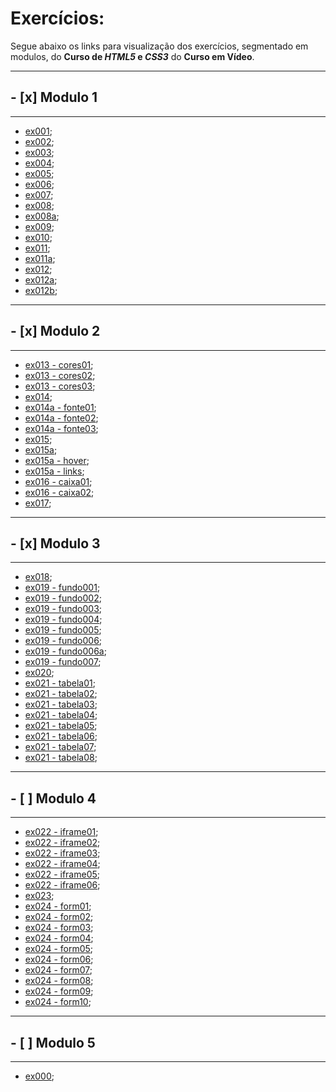 # Exercícios:

Segue abaixo os links para visualização dos exercícios, segmentado em modulos, do **Curso de _HTML5_ e _CSS3_** do **Curso em Vídeo**.

---
## - [x] Modulo 1
---

* [ex001](https://joshuaoliveira123.github.io/html-css/exercícios/ex001);
* [ex002](https://joshuaoliveira123.github.io/html-css/exercícios/ex002);
* [ex003](https://joshuaoliveira123.github.io/html-css/exercícios/ex003);
* [ex004](https://joshuaoliveira123.github.io/html-css/exercícios/ex004);
* [ex005](https://joshuaoliveira123.github.io/html-css/exercícios/ex005);
* [ex006](https://joshuaoliveira123.github.io/html-css/exercícios/ex006);
* [ex007](https://joshuaoliveira123.github.io/html-css/exercícios/ex007);
* [ex008](https://joshuaoliveira123.github.io/html-css/exercícios/ex008);
* [ex008a](https://joshuaoliveira123.github.io/html-css/exercícios/ex008a);
* [ex009](https://joshuaoliveira123.github.io/html-css/exercícios/ex009);
* [ex010](https://joshuaoliveira123.github.io/html-css/exercícios/ex010);
* [ex011](https://joshuaoliveira123.github.io/html-css/exercícios/ex011);
* [ex011a](https://joshuaoliveira123.github.io/html-css/exercícios/ex011a);
* [ex012](https://joshuaoliveira123.github.io/html-css/exercícios/ex012);
* [ex012a](https://joshuaoliveira123.github.io/html-css/exercícios/ex012a);
* [ex012b](https://joshuaoliveira123.github.io/html-css/exercícios/ex012b);

---
## - [x] Modulo 2
---

* [ex013 - cores01](https://joshuaoliveira123.github.io/html-css/exercícios/ex013/cores01.html);
* [ex013 - cores02](https://joshuaoliveira123.github.io/html-css/exercícios/ex013/cores01.html);
* [ex013 - cores03](https://joshuaoliveira123.github.io/html-css/exercícios/ex013/cores01.html);
* [ex014](https://joshuaoliveira123.github.io/html-css/exercícios/ex014);
* [ex014a - fonte01](https://joshuaoliveira123.github.io/html-css/exercícios/ex014a/fonte01.html);
* [ex014a - fonte02](https://joshuaoliveira123.github.io/html-css/exercícios/ex014a/fonte02.html);
* [ex014a - fonte03](https://joshuaoliveira123.github.io/html-css/exercícios/ex014a/fonte03.html);
* [ex015](https://joshuaoliveira123.github.io/html-css/exercícios/ex015/seletor01.html);
* [ex015a](https://joshuaoliveira123.github.io/html-css/exercícios/ex015a);
* [ex015a - hover](https://joshuaoliveira123.github.io/html-css/exercícios/ex015a/hover.html);
* [ex015a - links](https://joshuaoliveira123.github.io/html-css/exercícios/ex015a/links.html);
* [ex016 - caixa01](https://joshuaoliveira123.github.io/html-css/exercícios/ex016/caixa01.html);
* [ex016 - caixa02](https://joshuaoliveira123.github.io/html-css/exercícios/ex016/caixa02.html);
* [ex017](https://github.com/joshuaoliveira123/html-css/blob/main/exerc%C3%ADcios/ex017/mini-projeto.txt);

---
## - [x] Modulo 3
---
* [ex018](https://github.com/joshuaoliveira123/html-css/blob/main/exerc%C3%ADcios/ex018/git-github.txt);
* [ex019 - fundo001](https://joshuaoliveira123.github.io/html-css/exercícios/ex019/fundo001.html);
* [ex019 - fundo002](https://joshuaoliveira123.github.io/html-css/exercícios/ex019/fundo002.html);
* [ex019 - fundo003](https://joshuaoliveira123.github.io/html-css/exercícios/ex019/fundo003.html);
* [ex019 - fundo004](https://joshuaoliveira123.github.io/html-css/exercícios/ex019/fundo004.html);
* [ex019 - fundo005](https://joshuaoliveira123.github.io/html-css/exercícios/ex019/fundo005.html);
* [ex019 - fundo006](https://joshuaoliveira123.github.io/html-css/exercícios/ex019/fundo006.html);
* [ex019 - fundo006a](https://joshuaoliveira123.github.io/html-css/exercícios/ex019/fundo006a.html);
* [ex019 - fundo007](https://joshuaoliveira123.github.io/html-css/exercícios/ex019/fundo007.html);
* [ex020](https://github.com/joshuaoliveira123/html-css/blob/main/exerc%C3%ADcios/ex020/projeto-cordel.txt);
* [ex021 - tabela01](https://joshuaoliveira123.github.io/html-css/exercícios/ex021/tabela01.html);
* [ex021 - tabela02](https://joshuaoliveira123.github.io/html-css/exercícios/ex021/tabela02.html);
* [ex021 - tabela03](https://joshuaoliveira123.github.io/html-css/exercícios/ex021/tabela03.html);
* [ex021 - tabela04](https://joshuaoliveira123.github.io/html-css/exercícios/ex021/tabela04.html);
* [ex021 - tabela05](https://joshuaoliveira123.github.io/html-css/exercícios/ex021/tabela05.html);
* [ex021 - tabela06](https://joshuaoliveira123.github.io/html-css/exercícios/ex021/tabela06.html);
* [ex021 - tabela07](https://joshuaoliveira123.github.io/html-css/exercícios/ex021/tabela07.html);
* [ex021 - tabela08](https://joshuaoliveira123.github.io/html-css/exercícios/ex021/tabela08.html);

---
## - [ ] Modulo 4
---

* [ex022 - iframe01](https://joshuaoliveira123.github.io/html-css/exercícios/ex022/iframe01.html);
* [ex022 - iframe02](https://joshuaoliveira123.github.io/html-css/exercícios/ex022/iframe02.html);
* [ex022 - iframe03](https://joshuaoliveira123.github.io/html-css/exercícios/ex022/iframe03.html);
* [ex022 - iframe04](https://joshuaoliveira123.github.io/html-css/exercícios/ex022/iframe04.html);
* [ex022 - iframe05](https://joshuaoliveira123.github.io/html-css/exercícios/ex022/iframe05.html);
* [ex022 - iframe06](https://joshuaoliveira123.github.io/html-css/exercícios/ex022/iframe06.html);
* [ex023](https://joshuaoliveira123.github.io/html-css/exercícios/ex023/d014.txt);
* [ex024 - form01](https://joshuaoliveira123.github.io/html-css/exercícios/ex024/form01.html);
* [ex024 - form02](https://joshuaoliveira123.github.io/html-css/exercícios/ex024/form02.html);
* [ex024 - form03](https://joshuaoliveira123.github.io/html-css/exercícios/ex024/form03.html);
* [ex024 - form04](https://joshuaoliveira123.github.io/html-css/exercícios/ex024/form04.html);
* [ex024 - form05](https://joshuaoliveira123.github.io/html-css/exercícios/ex024/form05.html);
* [ex024 - form06](https://joshuaoliveira123.github.io/html-css/exercícios/ex024/form06.html);
* [ex024 - form07](https://joshuaoliveira123.github.io/html-css/exercícios/ex024/form07.html);
* [ex024 - form08](https://joshuaoliveira123.github.io/html-css/exercícios/ex024/form08.html);
* [ex024 - form09](https://joshuaoliveira123.github.io/html-css/exercícios/ex024/form09.html);
* [ex024 - form10](https://joshuaoliveira123.github.io/html-css/exercícios/ex024/form10.html);

---
## - [ ] Modulo 5
---

* [ex000](https://joshuaoliveira123.github.io/);